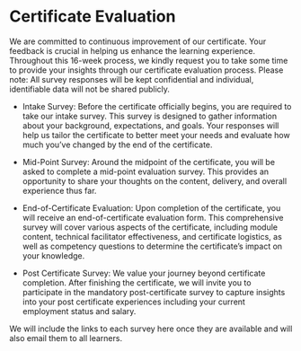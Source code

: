 # Certificate Evaluation 

We are committed to continuous improvement of our certificate. Your feedback is crucial in helping us enhance the learning experience. Throughout this 16-week process, we kindly request you to take some time to provide your insights through our certificate evaluation process. Please note: All survey responses will be kept confidential and individual, identifiable data will not be shared publicly.  

* Intake Survey: Before the certificate officially begins, you are required to take our intake survey. This survey is designed to gather information about your background, expectations, and goals. Your responses will help us tailor the certificate to better meet your needs and evaluate how much you’ve changed by the end of the certificate. 

* Mid-Point Survey: Around the midpoint of the certificate, you will be asked to complete a mid-point evaluation survey. This provides an opportunity to share your thoughts on the content, delivery, and overall experience thus far. 

* End-of-Certificate Evaluation: Upon completion of the certificate, you will receive an end-of-certificate evaluation form. This comprehensive survey will cover various aspects of the certificate, including module content, technical facilitator effectiveness, and certificate logistics, as well as competency questions to determine the certificate’s impact on your knowledge. 

* Post Certificate Survey: We value your journey beyond certificate completion. After finishing the certificate, we will invite you to participate in the mandatory post-certificate survey to capture insights into your post certificate experiences including your current employment status and salary.  

We will include the links to each survey here once they are available and will also email them to all learners.  

 
